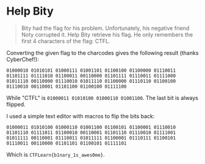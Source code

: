 # Help Bity

> Bity had the flag for his problem. Unfortunately, his negative friend Noty corrupted it. Help Bity retrieve his flag. He only remembers the first 4 characters of the flag: CTFL.

Converting the given flag to the charcodes gives the following result (thanks CyberChef!):

```
01000010 01010101 01000111 01001101 01100100 01100000 01110011 01101111 01111010 01100011 00110000 01101111 01110011 01111000 01011110 00110000 01110010 01011110 01100000 01110110 01100100 01110010 00110001 01101100 01100100 01111100
```

While "CTFL" is `01000011 01010100 01000110 01001100`. The last bit is always flipped.

I used a simple text editor with macros to flip the bits back:

```
01000011 01010100 01000110 01001100 01100101 01100001 01110010 01101110 01111011 01100010 00110001 01101110 01110010 01111001 01011111 00110001 01110011 01011111 01100001 01110111 01100101 01110011 00110000 01101101 01100101 01111101
```

Which is `CTFLearn{b1nary_1s_awes0me}`.
